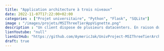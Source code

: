 ```yaml
---
title: "Application architecture à trois niveaux"
date: 2022-11-07T17:22:00+02:00
categories : ["Projet universitaire", "Python", "Flask", "SQLite"]
image : "/images/projets/MSIThreeTierAppVignette.png"
description : "Un client dispose de plusieurs datacenters. En raison du réchauffement climatique, il devient important d'optimiser la régulation des climatisations de ces centres données..."
lienYoutube: "null"
lienGitHub: "https://github.com/AymericJak/UnivProject-MSIThreeTierArchitectureApp"
draft: true
---
```


